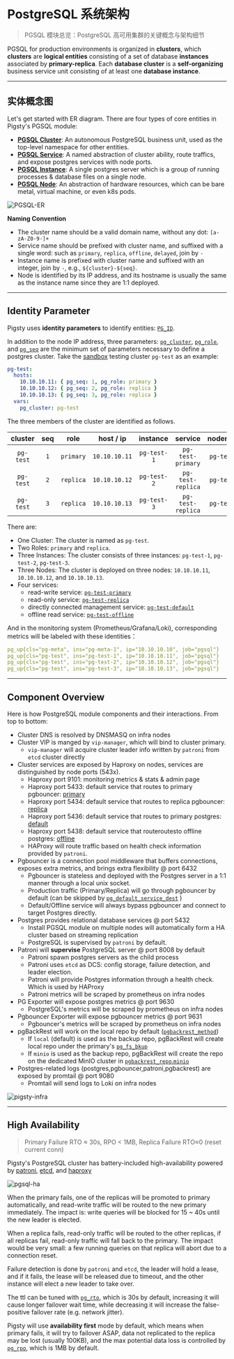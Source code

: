 # PostgreSQL 系统架构

> PGSQL 模块总览：PostgreSQL 高可用集群的关键概念与架构细节 

PGSQL for production environments is organized in **clusters**, which **clusters** are **logical entities** consisting of a set of database **instances** associated by **primary-replica**. 
Each **database cluster** is a **self-organizing** business service unit consisting of at least one **database instance**.


----------------

## 实体概念图

Let's get started with ER diagram. There are four types of core entities in Pigsty's PGSQL module:

* [**PGSQL Cluster**](#cluster): An autonomous PostgreSQL business unit, used as the top-level namespace for other entities.  
* [**PGSQL Service**](#service): A named abstraction of cluster ability, route traffics, and expose postgres services with node ports.
* [**PGSQL Instance**](#instance): A single postgres server which is a group of running processes & database files on a single node. 
* [**PGSQL Node**](#node): An abstraction of hardware resources, which can be bare metal, virtual machine, or even k8s pods.

![PGSQL-ER](https://user-images.githubusercontent.com/8587410/217492920-47613743-88b8-4c21-a8b9-cf7420cdd50f.png)

**Naming Convention**

* The cluster name should be a valid domain name, without any dot: `[a-zA-Z0-9-]+`
* Service name should be prefixed with cluster name, and suffixed with a single word: such as `primary`, `replica`, `offline`, `delayed`, join by `-`
* Instance name is prefixed with cluster name and suffixed with an integer, join by `-`, e.g., `${cluster}-${seq}`.
* Node is identified by its IP address, and its hostname is usually the same as the instance name since they are 1:1 deployed.




----------------

## Identity Parameter

Pigsty uses **identity parameters** to identify entities: [`PG_ID`](PARAM#PG_ID).

In addition to the node IP address, three parameters: [`pg_cluster`](PARAM#pg_cluster), [`pg_role`](PARAM#pg_role), and [`pg_seq`](PARAM#pg_seq) are the minimum set of parameters necessary to define a postgres cluster.
Take the [sandbox](PROVISION#sandbox) testing cluster `pg-test` as an example:

```yaml
pg-test:
  hosts:
    10.10.10.11: { pg_seq: 1, pg_role: primary }
    10.10.10.12: { pg_seq: 2, pg_role: replica }
    10.10.10.13: { pg_seq: 3, pg_role: replica }
  vars:
    pg_cluster: pg-test
```

The three members of the cluster are identified as follows.

|  cluster  | seq |   role    |   host / ip   |  instance   |      service      |  nodename   |
|:---------:|:---:|:---------:|:-------------:|:-----------:|:-----------------:|:-----------:|
| `pg-test` | `1` | `primary` | `10.10.10.11` | `pg-test-1` | `pg-test-primary` | `pg-test-1` |
| `pg-test` | `2` | `replica` | `10.10.10.12` | `pg-test-2` | `pg-test-replica` | `pg-test-2` |
| `pg-test` | `3` | `replica` | `10.10.10.13` | `pg-test-3` | `pg-test-replica` | `pg-test-3` |

There are:

* One Cluster: The cluster is named as `pg-test`.
* Two Roles: `primary` and `replica`.
* Three Instances: The cluster consists of three instances: `pg-test-1`, `pg-test-2`, `pg-test-3`.
* Three Nodes: The cluster is deployed on three nodes: `10.10.10.11`, `10.10.10.12`, and `10.10.10.13`.
* Four services:
  *  read-write service:  [`pg-test-primary`](PGSQL-SVC#primary-service)
  * read-only service: [`pg-test-replica`](PGSQL-SVC#replica-service)
  * directly connected management service: [`pg-test-default`](PGSQL-SVC#default-service)
  * offline read service: [`pg-test-offline`](PGSQL-SVC#offline-service)

And in the monitoring system (Prometheus/Grafana/Loki), corresponding metrics will be labeled with these identities：

```yaml
pg_up{cls="pg-meta", ins="pg-meta-1", ip="10.10.10.10", job="pgsql"}
pg_up{cls="pg-test", ins="pg-test-1", ip="10.10.10.11", job="pgsql"}
pg_up{cls="pg-test", ins="pg-test-2", ip="10.10.10.12", job="pgsql"}
pg_up{cls="pg-test", ins="pg-test-3", ip="10.10.10.13", job="pgsql"}
```




----------------

## Component Overview

Here is how PostgreSQL module components and their interactions. From top to bottom:

* Cluster DNS is resolved by DNSMASQ on infra nodes
* Cluster VIP is manged by `vip-manager`, which will bind to cluster primary. 
  * `vip-manager` will acquire cluster leader info written by `patroni` from `etcd` cluster directly
* Cluster services are exposed by Haproxy on nodes, services are distinguished by node ports (543x).
  * Haproxy port 9101: monitoring metrics & stats & admin page
  * Haproxy port 5433: default service that routes to primary pgbouncer: [primary](PGSQL-SVC#primary-service)
  * Haproxy port 5434: default service that routes to replica pgbouncer: [replica](PGSQL-SVC#replica-service)
  * Haproxy port 5436: default service that routes to primary postgres: [default](PGSQL-SVC#default-service)
  * Haproxy port 5438: default service that routeroutesto offline postgres: [offline](PGSQL-SVC#offline-service)
  * HAProxy will route traffic based on health check information provided by `patroni`. 
* Pgbouncer is a connection pool middleware that buffers connections, exposes extra metrics, and brings extra flexibility @ port 6432
  * Pgbouncer is stateless and deployed with the Postgres server in a 1:1 manner through a local unix socket.
  * Production traffic (Primary/Replica) will go through pgbouncer by default (can be skipped by [`pg_default_service_dest`](PARAM#pg_default_service_dest) ) 
  * Default/Offline service will always bypass pgbouncer and connect to target Postgres directly.
* Postgres provides relational database services @ port 5432
  * Install PGSQL module on multiple nodes will automatically form a HA cluster based on streaming replication
  * PostgreSQL is supervised by `patroni` by default.
* Patroni will **supervise** PostgreSQL server @ port 8008 by default
  * Patroni spawn postgres servers as the child process
  * Patroni uses `etcd` as DCS: config storage, failure detection, and leader election.
  * Patroni will provide Postgres information through a health check. Which is used by HAProxy
  * Patroni metrics will be scraped by prometheus on infra nodes
* PG Exporter will expose postgres metrics @ port 9630
  * PostgreSQL's metrics will be scraped by prometheus on infra nodes
* Pgbouncer Exporter will expose pgbouncer metrics @ port 9631
  * Pgbouncer's metrics will be scraped by prometheus on infra nodes
* pgBackRest will work on the local repo by default ([`pgbackrest_method`](PARAM#pgbackrest_method))
  * If `local` (default) is used as the backup repo, pgBackRest will create local repo under the primary's [`pg_fs_bkup`](PARAM#pg_fs_bkup) 
  * If `minio` is used as the backup repo, pgBackRest will create the repo on the dedicated MinIO cluster in [`pgbackrest_repo`.`minio`](PARAM#pgbackrest_repo)
* Postgres-related logs (postgres,pgbouncer,patroni,pgbackrest) are exposed by promtail @ port 9080
  * Promtail will send logs to Loki on infra nodes


![pigsty-infra](https://user-images.githubusercontent.com/8587410/206972543-664ae71b-7ed1-4e82-90bd-5aa44c73bca4.gif)



----------------

## High Availability

> Primary Failure RTO ≈ 30s, RPO < 1MB, Replica Failure RTO≈0 (reset current conn)

Pigsty's PostgreSQL cluster has battery-included high-availability powered by [patroni](https://patroni.readthedocs.io/en/latest/), [etcd](https://etcd.io/), and [haproxy](http://www.haproxy.org/) 

![pgsql-ha](https://user-images.githubusercontent.com/8587410/206971583-74293d7b-d29a-4ca2-8728-75d50421c371.gif)

When the primary fails, one of the replicas will be promoted to primary automatically, and read-write traffic will be routed to the new primary immediately. The impact is: write queries will be blocked for 15 ~ 40s until the new leader is elected.

When a replica fails, read-only traffic will be routed to the other replicas, if all replicas fail, read-only traffic will fall back to the primary. The impact would be very small: a few running queries on that replica will abort due to a connection reset.

Failure detection is done by `patroni` and `etcd`, the leader will hold a lease, and if it fails, the lease will be released due to timeout, and the other instance will elect a new leader to take over.

The ttl can be tuned with [`pg_rto`](PARAM#pg_rto), which is 30s by default, increasing it will cause longer failover wait time, while decreasing it will increase the false-positive failover rate (e.g. network jitter).

Pigsty will use **availability first** mode by default, which means when primary fails, it will try to failover ASAP, data not replicated to the replica may be lost (usually 100KB), and the max potential data loss is controlled by [`pg_rpo`](PARAM#pg_rpo), which is 1MB by default. 
